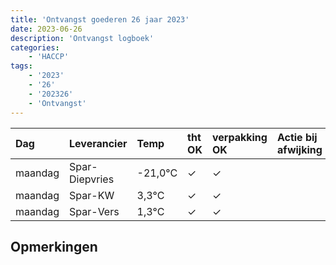 ```yaml
---
title: 'Ontvangst goederen 26 jaar 2023'
date: 2023-06-26
description: 'Ontvangst logboek'
categories:
    - 'HACCP'
tags:
    - '2023'
    - '26'
    - '202326'
    - 'Ontvangst'
---
```

| Dag | Leverancier | Temp | tht OK | verpakking OK | Actie bij afwijking | Controle door |
|:---|:---|:---|:---|:---|:---|:---|
| maandag | Spar-Diepvries | -21,0°C | &check; | &check; | | DPater |
| maandag | Spar-KW | 3,3°C | &check; | &check; | | DPater |
| maandag | Spar-Vers | 1,3°C | &check; | &check; | | DPater |

## Opmerkingen


